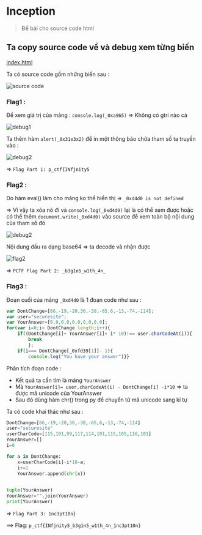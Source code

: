 # Inception

>Đề bài cho source code html
>

## Ta copy source code về và debug xem từng biến 

[index.html](https://github.com/tinasahara1/Study/blob/1d909a74d52dc977d73bab7e4312a3769ce67945/file/index.html)

Ta có source code gồm những biến sau :

![source code](https://github.com/tinasahara1/Study/blob/e6344b40c1caecacc5e818c2f28d535e8d5d2aaa/file/source_code.PNG)


### Flag1 : 
Để xem giá trị của mảng : `console.log(_0xa965)`  => Không có gtri nào cả 

![debug1](https://github.com/tinasahara1/Study/blob/e6344b40c1caecacc5e818c2f28d535e8d5d2aaa/file/debug1.PNG)


Ta thêm hàm `alert(_0x31e3x2)` để in một thông báo chứa tham số ta truyền vào :

![debug2](https://github.com/tinasahara1/Study/blob/e6344b40c1caecacc5e818c2f28d535e8d5d2aaa/file/debug2.PNG)


=> `Flag Part 1: p_ctf{INfjnity5`


### Flag2 : 

Do hàm eval() làm cho mảng ko thể hiển thị => `_0xd4d0 is not defined` 

=>  Vì vậy ta xóa nó đi và `console.log(_0xd4d0)` lại là có thể xem được hoặc có thể thêm `document.write(_0xd4d0)` vào source để xem toàn bộ nội dung của tham số đó 

![debug2](https://github.com/tinasahara1/Study/blob/e6344b40c1caecacc5e818c2f28d535e8d5d2aaa/file/debug3.PNG)

Nội dung đầu ra dạng base64 => ta decode và nhận được 

![flag2](https://github.com/tinasahara1/Study/blob/e6344b40c1caecacc5e818c2f28d535e8d5d2aaa/file/flag2.PNG)

=> `PCTF Flag Part 2: _b3g1n5_w1th_4n_`


### Flag3 : 

Đoạn cuối của mảng `_0xd4d0` là 1 đoạn code như sau :
```js
var DontChange=[66,-19,-20,36,-38,-65,6,-13,-74,-114];
var user="securesite";
var YourAnswer=[0,0,0,0,0,0,0,0,0,0];
for(var i=0;i< DontChange.length;i++){
	if((DontChange[i]+ YourAnswer[i]+ i* 10)!== user.charCodeAt(i)){
		break
		};
	if(i=== DontChange[_0xfd39[1]]- 1){
		console.log("You have your answer")}}
```

Phân tích đoạn code : 
- Kết quả ta cần tìm là mảng `YourAnswer` 
- Mà `YourAnswer[i]= user.charCodeAt(i) - DontChange[i] -i*10` => ta được mã unicode của YourAnswer 
- Sau đó dùng hàm chr() trong py để chuyển từ mã unicode sang kí tự 

Ta có code khai thác như sau :
```py
DontChange=[66,-19,-20,36,-38,-65,6,-13,-74,-114]
user="securesite"
userCharCode=[115,101,99,117,114,101,115,105,116,101]
YourAnswer=[]
i=0

for a in DontChange:
	x=userCharCode[i]-i*10-a;
	i+=1
	YourAnswer.append(chr(x))
	

tuple(YourAnswer)
YourAnswer="".join(YourAnswer)
print(YourAnswer)
```

=> `Flag Part 3: 1nc3pt10n}`

==> Flag:  `p_ctf{INfjnity5_b3g1n5_w1th_4n_1nc3pt10n}`
